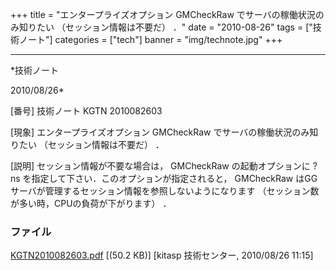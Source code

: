﻿+++
title = "エンタープライズオプション GMCheckRaw でサーバの稼働状況のみ知りたい （セッション情報は不要だ） ．"
date = "2010-08-26"
tags = ["技術ノート"]
categories = ["tech"]
banner = "img/technote.jpg"
+++

-----------------------------------------------------------------------------------------------------------------------------

*技術ノート

2010/08/26*


[番号]
技術ノート KGTN 2010082603

[現象]
エンタープライズオプション GMCheckRaw でサーバの稼働状況のみ知りたい
（セッション情報は不要だ） ．

[説明]
セッション情報が不要な場合は， GMCheckRaw の起動オプションに ?ns
を指定して下さい．このオプションが指定されると， GMCheckRaw
はGGサーバが管理するセッション情報を参照しないようになります
（セッション数が多い時，CPUの負荷が下がります） ．


### ファイル

 
 


[KGTN2010082603.pdf](http://techreport.kitasp.net/attachments/download/296/KGTN2010082603.pdf)
 [(50.2 KB)] [kitasp 技術センター, 2010/08/26
11:15]


 


 

